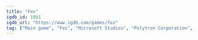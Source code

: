 ```yaml
---
title: "Fez"
igdb_id: 1991
igdb_url: "https://www.igdb.com/games/fez"
tag: ["Main game", "Fez", "Microsoft Studios", "Polytron Corporation", "Trapdoor", "BlitWorks", "Platform", "Puzzle", "Adventure", "Indie", "Single player", "Side view", "Fantasy", "Open world"]
---
```

